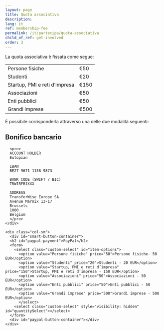 ```yaml
---
layout: page
title: Quota associativa
description:
lang: it
ref: membership-fee
permalink: /it/partecipa/quota-associativa
child_of_ref: get-involved
order: 3
---
```


La quota associativa è fissata come segue:

<table class="table">
  <tbody>
    <tr>
      <td>Persone fisiche</td>
      <td>€50</td>
    </tr>
    <tr>
      <td>Studenti</td>
      <td>€20</td>
    </tr>
    <tr>
      <td>Startup, PMI e reti d’impresa</td>
      <td>€150</td>
    </tr>
    <tr>
      <td>Associazioni</td>
      <td>€50</td>
    </tr>
    <tr>
      <td>Enti pubblici</td>
      <td>€50</td>
    </tr>
    <tr>
      <td>Grandi imprese</td>
      <td>€500</td>
    </tr>
  </tbody>
</table>

È possibile corrisponderla attraverso una delle due modalità seguenti:

<div class="container">
  <div class="row">
    <div class="col-sm">
      <h2 id="wire-transfer">Bonifico bancario</h2>
      
      <pre>
      ACCOUNT HOLDER
      Eutopian
      
      IBAN
      BE27 9671 1158 9873
      
      BANK CODE (SWIFT / BIC)
      TRWIBEB1XXX
      
      ADDRESS
      TransferWise Europe SA
      Avenue Marnix 13-17
      Brussels
      1000
      Belgium
      </pre>
    </div>

    <div class="col-sm">
      <div id="smart-button-container">
      <h2 id="paypal-payment">PayPal</h2>
      <form>
        <select class="custom-select" id="item-options">
          <option value="Persone fisiche" price="50">Persone fisiche- 50 EUR</option>
          <option value="Studenti" price="20">Studenti - 20 EUR</option>
          <option value="Startup, PMI e reti d’impresa" price="150">Startup, PMI e reti d’impresa - 150 EUR</option>
          <option value="Associazioni" price="50">Associazioni - 50 EUR</option>
          <option value="Enti pubblici" price="50">Enti pubblici - 50 EUR</option>
          <option value="Grandi imprese" price="500">Grandi imprese - 500 EUR</option>
          </select>
        <select class="custom-select" style="visibility: hidden" id="quantitySelect"></select>
      </form>
      <div id="paypal-button-container"></div>
    </div>
  </div>
</div>

<script src="https://www.paypal.com/sdk/js?client-id=AXPsjHSz9jJpvLxZcInFXlj1GFtu8bG52R2b4VEF7-DfExMXr7KK9ICq-I2NSerIRbFAJiwM7O-tLlGS&currency=EUR" data-sdk-integration-source="button-factory"></script>
<script>
  function initPayPalButton() {
    var shipping = 0;
    var itemOptions = document.querySelector("#smart-button-container #item-options");
    var quantity = parseInt();
    var quantitySelect = document.querySelector("#smart-button-container #quantitySelect");
    if (!isNaN(quantity)) {
      quantitySelect.style.visibility = "visible";
    }
    var orderDescription = 'Quota annuale';
    if(orderDescription === '') {
      orderDescription = 'Item';
    }

    paypal.Buttons({
      style: {
          shape: 'rect',
          color: 'gold',
          layout: 'horizontal',
          label: 'paypal',

      },
      createOrder: function(data, actions) {
        var selectedItemDescription = itemOptions.options[itemOptions.selectedIndex].value;
        var selectedItemPrice = parseFloat(itemOptions.options[itemOptions.selectedIndex].getAttribute("price"));
        var tax = (0 === 0) ? 0 : (selectedItemPrice * (parseFloat(0)/100));
        if(quantitySelect.options.length > 0) {
          quantity = parseInt(quantitySelect.options[quantitySelect.selectedIndex].value);
        } else {
          quantity = 1;
        }

        tax *= quantity;
        tax = Math.round(tax * 100) / 100;
        var priceTotal = quantity * selectedItemPrice + parseFloat(shipping) + tax;
        priceTotal = Math.round(priceTotal * 100) / 100;
        var itemTotalValue = Math.round((selectedItemPrice * quantity) * 100) / 100;

        return actions.order.create({
          purchase_units: [{
            description: orderDescription,
            amount: {
              currency_code: 'EUR',
              value: priceTotal,
              breakdown: {
                item_total: {
                  currency_code: 'EUR',
                  value: itemTotalValue,
                },
                shipping: {
                  currency_code: 'EUR',
                  value: shipping,
                },
                tax_total: {
                  currency_code: 'EUR',
                  value: tax,
                }
              }
            },
            items: [{
              name: selectedItemDescription,
              unit_amount: {
                currency_code: 'EUR',
                value: selectedItemPrice,
              },
              quantity: quantity
            }]
          }]
        });
      },
      onApprove: function(data, actions) {
          return actions.order.capture().then(function(details) {
              alert('Transaction completed by ' + details.payer.name.given_name + '!');
          });
      },
      onError: function(err) {
        console.log(err);
      },
    }).render('#paypal-button-container');
  }
  initPayPalButton();
</script>
